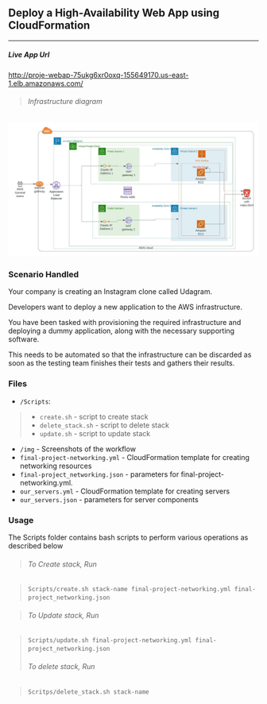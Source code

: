 ## Deploy a High-Availability Web App using CloudFormation
---
##### Live App Url
http://proje-webap-75ukg6xr0oxq-155649170.us-east-1.elb.amazonaws.com/
  
> ###### Infrastructure diagram

![infrastructure](/img/Erick_Udiagram.jpeg)  

### Scenario Handled  
Your company is creating an Instagram clone called Udagram.

Developers want to deploy a new application to the AWS infrastructure.

You have been tasked with provisioning the required infrastructure and deploying a dummy application, along with the necessary supporting software.

This needs to be automated so that the infrastructure can be discarded as soon as the testing team finishes their tests and gathers their results.  

### Files  

- ```/Scripts```:
> - ```create.sh``` - script to create stack
> - ```delete_stack.sh``` - script to delete stack
> - ```update.sh``` - script to update stack

- ```/img``` - Screenshots of the workflow
- ```final-project-networking.yml``` - CloudFormation template for creating networking resources
- ```final-project_networking.json``` - parameters for final-project-networking.yml.
- ```our_servers.yml``` - CloudFormation template for creating servers
- ```our_servers.json``` - parameters for server components

### Usage

The Scripts folder contains bash scripts to perform various operations as described below  

> ###### To Create stack, Run  

> ```Scripts/create.sh stack-name final-project-networking.yml final-project_networking.json```

> ###### To Update stack, Run  

> ```Scripts/update.sh final-project-networking.yml final-project_networking.json```
> ###### To delete stack, Run

> ```Scritps/delete_stack.sh stack-name```
